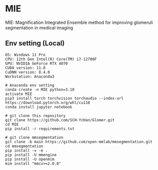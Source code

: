# MIE
MIE: Magnification Integrated Ensemble method for improving glomeruli segmentation in medical imaging

## Env setting (Local)
```
OS: Windows 11 Pro
CPU: 12th Gen Intel(R) Core(TM) i7-12700F 
GPU: NVIDIA GeForce RTX 4070
CUDA version: 11.8
CuDNN version: 8.4.0
Workstation: Anaconda3
```
```
# Anaconda env setting
conda create -n MIE python=3.10
activate MIE
pip3 install torch torchvision torchaudio --index-url https://download.pytorch.org/whl/cu118
conda install jupyter notebook
```
```
# git clone this repository
git clone https://github.com/SCH-YcHan/Glomer.git
cd MIE
pip install -r requirements.txt
```
```
# git clone mmsegmentation
git clone -b main https://github.com/open-mmlab/mmsegmentation.git
cd mmsegmentation
pip install -v -e .
pip install -U mmengine
pip install -U openmim
mim install "mmcv>=2.0.0"
```
